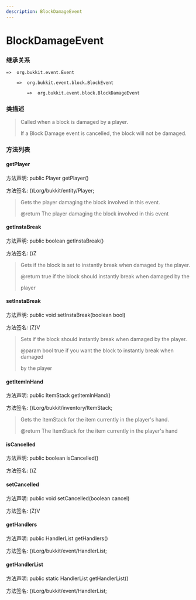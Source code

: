```yaml
---
description: BlockDamageEvent
---
```


# BlockDamageEvent

### 继承关系

    =>  org.bukkit.event.Event

        =>  org.bukkit.event.block.BlockEvent

            =>  org.bukkit.event.block.BlockDamageEvent

### 类描述

> Called when a block is damaged by a player.
>
> <p>
>
> If a Block Damage event is cancelled, the block will not be damaged.

### 方法列表

#### getPlayer

方法声明: public Player getPlayer()

方法签名: ()Lorg/bukkit/entity/Player;

> Gets the player damaging the block involved in this event.
>
> @return The player damaging the block involved in this event

#### getInstaBreak

方法声明: public boolean getInstaBreak()

方法签名: ()Z

> Gets if the block is set to instantly break when damaged by the player.
>
> @return true if the block should instantly break when damaged by the
>
> player

#### setInstaBreak

方法声明: public void setInstaBreak(boolean bool)

方法签名: (Z)V

> Sets if the block should instantly break when damaged by the player.
>
> @param bool true if you want the block to instantly break when damaged
>
> by the player

#### getItemInHand

方法声明: public ItemStack getItemInHand()

方法签名: ()Lorg/bukkit/inventory/ItemStack;

> Gets the ItemStack for the item currently in the player's hand.
>
> @return The ItemStack for the item currently in the player's hand

#### isCancelled

方法声明: public boolean isCancelled()

方法签名: ()Z

#### setCancelled

方法声明: public void setCancelled(boolean cancel)

方法签名: (Z)V

#### getHandlers

方法声明: public HandlerList getHandlers()

方法签名: ()Lorg/bukkit/event/HandlerList;

#### getHandlerList

方法声明: public static HandlerList getHandlerList()

方法签名: ()Lorg/bukkit/event/HandlerList;